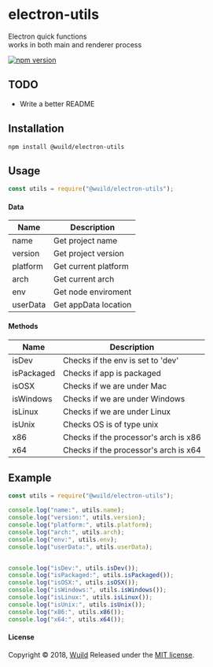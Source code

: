 # electron-utils
Electron quick functions  
works in both main and renderer process

[![npm version](https://badge.fury.io/js/%40wuild%2Felectron-utils.svg)](https://badge.fury.io/js/%40wuild%2Felectron-utils)

## TODO
* Write a better README

## Installation
```
npm install @wuild/electron-utils
```

## Usage
```javascript
const utils = require("@wuild/electron-utils");
````

#### Data

| Name                      | Description                  |
|---------------------------|------------------------------|
| name                      | Get project name             |
| version                   | Get project version          |
| platform                  | Get current platform         |
| arch                      | Get current arch             |
| env                       | Get node enviroment          |
| userData                  | Get appData location         |

#### Methods

| Name                      | Description                                       |
|---------------------------|---------------------------------------------------|
| isDev                     | Checks if the env is set to 'dev'                 |
| isPackaged                | Checks if app is packaged                         |
| isOSX                     | Checks if we are under Mac                        |
| isWindows                 | Checks if we are under Windows                    |
| isLinux                   | Checks if we are under Linux                      |
| isUnix                    | Checks OS is of type unix                         |
| x86                       | Checks if the processor's arch is x86             |
| x64                       | Checks if the processor's arch is x64             |


## Example

```javascript
const utils = require("@wuild/electron-utils");

console.log("name:", utils.name);
console.log("version:", utils.version);
console.log("platform:", utils.platform);
console.log("arch:", utils.arch);
console.log("env:", utils.env);
console.log("userData:", utils.userData);


console.log("isDev:", utils.isDev());
console.log("isPackaged:", utils.isPackaged());
console.log("isOSX:", utils.isOSX());
console.log("isWindows:", utils.isWindows());
console.log("isLinux:", utils.isLinux());
console.log("isUnix:", utils.isUnix());
console.log("x86:", utils.x86());
console.log("x64:", utils.x64());
```

#### License
Copyright © 2018, [Wuild](https://github.com/Wuild) Released under the [MIT license](https://opensource.org/licenses/MIT).